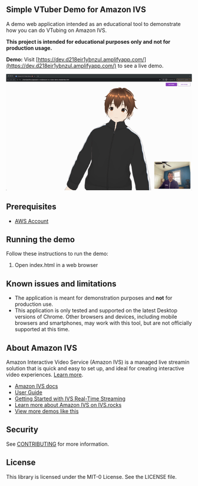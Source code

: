 ## Simple VTuber Demo for Amazon IVS

A demo web application intended as an educational tool to demonstrate how you can do VTubing on Amazon IVS.

**This project is intended for educational purposes only and not for production usage.**

**Demo:** Visit [https://dev.d218eir1ybnzul.amplifyapp.com/](https://dev.d218eir1ybnzul.amplifyapp.com/) to see a live demo.

![Simple VTuber Demo for Amazon IVS](simple-vtuber-demo-amazon-ivs.gif)

## Prerequisites

- [AWS Account](https://docs.aws.amazon.com/ivs/latest/LowLatencyUserGuide/getting-started-create-account.html)

## Running the demo

Follow these instructions to run the demo:

1. Open index.html in a web browser

## Known issues and limitations

- The application is meant for demonstration purposes and **not** for production use.
- This application is only tested and supported on the latest Desktop versions of Chrome. Other browsers and devices, including mobile browsers and smartphones, may work with this tool, but are not officially supported at this time.

## About Amazon IVS

Amazon Interactive Video Service (Amazon IVS) is a managed live streamin solution that is quick and easy to set up, and ideal for creating interactive video experiences. [Learn more](https://aws.amazon.com/ivs/).

- [Amazon IVS docs](https://docs.aws.amazon.com/ivs/)
- [User Guide](https://docs.aws.amazon.com/ivs/latest/RealTimeUserGuide/what-is.html)
- [Getting Started with IVS Real-Time Streaming](https://docs.aws.amazon.com/ivs/latest/RealTimeUserGuide/getting-started.html)
- [Learn more about Amazon IVS on IVS.rocks](https://ivs.rocks/)
- [View more demos like this](https://ivs.rocks/examples)

## Security

See [CONTRIBUTING](CONTRIBUTING.md#security-issue-notifications) for more information.

## License

This library is licensed under the MIT-0 License. See the LICENSE file.
